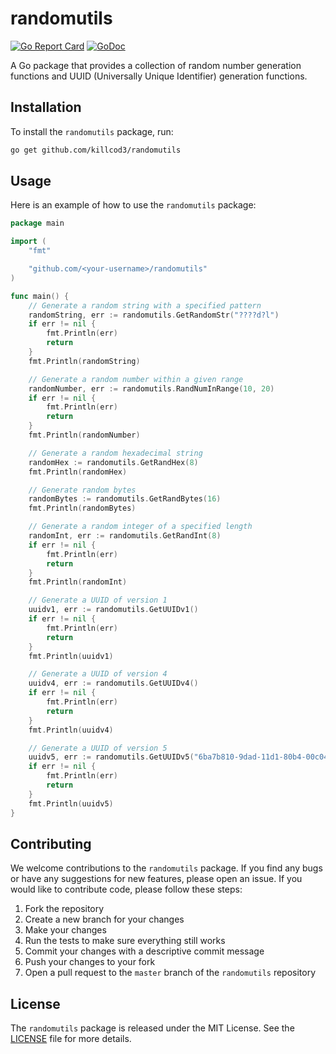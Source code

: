# randomutils

[![Go Report Card](https://goreportcard.com/badge/github.com/killcod3/randomutils)](https://goreportcard.com/report/github.com/killcod3/randomutils)
[![GoDoc](https://godoc.org/github.com/killcod3/randomutils?status.svg)](https://godoc.org/github.com/killcod3/randomutils)

A Go package that provides a collection of random number generation functions and UUID (Universally Unique Identifier) generation functions.

## Installation

To install the `randomutils` package, run:

```bash
go get github.com/killcod3/randomutils
```


## Usage

Here is an example of how to use the `randomutils` package:

```go
package main

import (
	"fmt"

	"github.com/<your-username>/randomutils"
)

func main() {
	// Generate a random string with a specified pattern
	randomString, err := randomutils.GetRandomStr("????d?l")
	if err != nil {
		fmt.Println(err)
		return
	}
	fmt.Println(randomString)

	// Generate a random number within a given range
	randomNumber, err := randomutils.RandNumInRange(10, 20)
	if err != nil {
		fmt.Println(err)
		return
	}
	fmt.Println(randomNumber)

	// Generate a random hexadecimal string
	randomHex := randomutils.GetRandHex(8)
	fmt.Println(randomHex)

	// Generate random bytes
	randomBytes := randomutils.GetRandBytes(16)
	fmt.Println(randomBytes)

	// Generate a random integer of a specified length
	randomInt, err := randomutils.GetRandInt(8)
	if err != nil {
		fmt.Println(err)
		return
	}
	fmt.Println(randomInt)

	// Generate a UUID of version 1
	uuidv1, err := randomutils.GetUUIDv1()
	if err != nil {
		fmt.Println(err)
		return
	}
	fmt.Println(uuidv1)

	// Generate a UUID of version 4
	uuidv4, err := randomutils.GetUUIDv4()
	if err != nil {
		fmt.Println(err)
		return
	}
	fmt.Println(uuidv4)

	// Generate a UUID of version 5
	uuidv5, err := randomutils.GetUUIDv5("6ba7b810-9dad-11d1-80b4-00c04fd430c8", "example")
	if err != nil {
		fmt.Println(err)
		return
	}
	fmt.Println(uuidv5)
}
```

## Contributing

We welcome contributions to the `randomutils` package. If you find any bugs or have any suggestions for new features, please open an issue. If you would like to contribute code, please follow these steps:

1. Fork the repository
2. Create a new branch for your changes
3. Make your changes
4. Run the tests to make sure everything still works
5. Commit your changes with a descriptive commit message
6. Push your changes to your fork
7. Open a pull request to the `master` branch of the `randomutils` repository

## License

The `randomutils` package is released under the MIT License. See the [LICENSE](LICENSE) file for more details.
